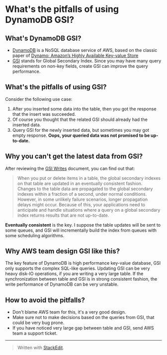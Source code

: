 # What's the pitfalls of using DynamoDB GSI?
## What's DynamoDB GSI?
- [DynamoDB](http://docs.aws.amazon.com/amazondynamodb/latest/developerguide/Introduction.html) is a NoSQL database service of AWS, based on the classic paper of [Dynamo: Amazon’s Highly Available Key-value Store](http://www.allthingsdistributed.com/files/amazon-dynamo-sosp2007.pdf)
- [GSI](http://docs.aws.amazon.com/amazondynamodb/latest/developerguide/GSI.html) stands for Global Secondary Index. Since you may have many query requirements on non-key fields, create GSI can improve the query performance.
## What's the pitfalls of using GSI?
Consider the following use case:
1. After you inserted some data into the table, then you got the response that the insert was succeeded.
2. Of course you thought that the related GSI should already had the inserted data.
3. Query GSI for the newly inserted data, but sometimes you may got empty response.
**Oops, your queried data was not promised to be up-to-date.**
## Why you can't get the latest data from GSI?
After reviewing the [GSI Writes](http://docs.aws.amazon.com/amazondynamodb/latest/developerguide/GSI.html#GSI.Writes) document, you can find out that:
> When you put or delete items in a table, the global secondary indexes on that table are updated in an eventually consistent fashion. Changes to the table data are propagated to the global secondary indexes within a fraction of a second, under normal conditions. However, in some unlikely failure scenarios, longer propagation delays might occur. Because of this, your applications need to anticipate and handle situations where a query on a global secondary index returns results that are not up-to-date.

**Eventually consistent** is the key.
I suppose the table updates will be sent to some queues, and GSI will incrementally build the index from queues with some scheduling algorithms.
## Why AWS team design GSI like this?
The key feature of DynamoDB is high performance key-value database, GSI only supports the complex SQL-like queries.
Updating GSI can be very heavy disk-IO operations, if you are writing a very large table. If the synchronization between table and GSI is in strong consistent fashion, the write performance of DynamoDB can be very unstable.  
## How to avoid the pitfalls?
- Don't blame AWS team for this, it's a very good design. 
- Make sure not to make decisions based on the queries from GSI, that could be  very bug prone.
- If you have noticed very large gap between table and GSI, send AWS team a support ticket.

---
> Written with [StackEdit](https://stackedit.io/).